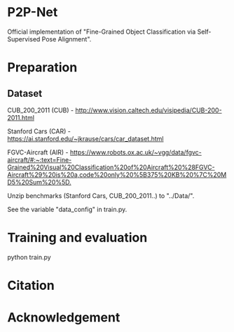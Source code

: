 # P2P-Net
Official implementation of "Fine-Grained Object Classification via Self-Supervised Pose Alignment".


# Preparation
## Dataset
CUB_200_2011 (CUB) - <http://www.vision.caltech.edu/visipedia/CUB-200-2011.html>

Stanford Cars (CAR) - <https://ai.stanford.edu/~jkrause/cars/car_dataset.html>

FGVC-Aircraft (AIR) - <https://www.robots.ox.ac.uk/~vgg/data/fgvc-aircraft/#:~:text=Fine-Grained%20Visual%20Classification%20of%20Aircraft%20%28FGVC-Aircraft%29%20is%20a,code%20only%20%5B375%20KB%20%7C%20MD5%20Sum%20%5D.>

Unzip benchmarks (Stanford Cars, CUB_200_2011..) to "../Data/". 

See the variable "data_config" in train.py.

# Training and evaluation
python train.py

# Citation

# Acknowledgement
